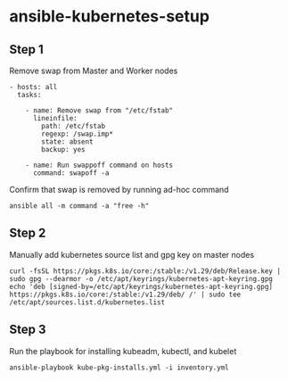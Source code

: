 # ansible-kubernetes-setup

## Step 1
Remove swap from Master and Worker nodes
```
- hosts: all
  tasks:
  
    - name: Remove swap from "/etc/fstab"
      lineinfile:
        path: /etc/fstab
        regexp: /swap.imp*
        state: absent
        backup: yes
      
    - name: Run swappoff command on hosts
      command: swapoff -a
```
Confirm that swap is removed by running ad-hoc command

` ansible all -m command -a "free -h" `

## Step 2
Manually add kubernetes source list and gpg key on master nodes
```
curl -fsSL https://pkgs.k8s.io/core:/stable:/v1.29/deb/Release.key | sudo gpg --dearmor -o /etc/apt/keyrings/kubernetes-apt-keyring.gpg
echo 'deb [signed-by=/etc/apt/keyrings/kubernetes-apt-keyring.gpg] https://pkgs.k8s.io/core:/stable:/v1.29/deb/ /' | sudo tee /etc/apt/sources.list.d/kubernetes.list
```        

## Step 3
Run the playbook for installing kubeadm, kubectl, and kubelet

` ansible-playbook kube-pkg-installs.yml -i inventory.yml ` 
